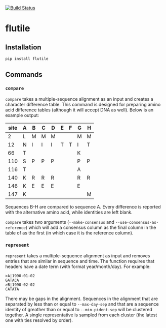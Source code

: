 [![Build Status](https://travis-ci.org/arendsee/flutile.svg?branch=master)](https://travis-ci.org/arendsee/flutile)

# flutile

## Installation

``` sh
pip install flutile
```

## Commands

### `compare`

`compare` takes a multiple-sequence alignment as an input and creates a
character difference table. This command is designed for preparing amino acid
difference tables (although it will accept DNA as well). Below is an example
output:

| site | A | B | C | D | E | F | G | H |
|------|---|---|---|---|---|---|---|---|
| 2    | L | M | M | M |   |   | M | M |
| 12   | N | I | I | I | T | T | I | T |
| 66   | T |   |   |   |   |   | K |   |
| 110  | S | P | P | P |   |   | P | P |
| 116  | T |   |   |   |   |   | A |   |
| 140  | K | R | R | R |   |   | R | R |
| 146  | K | E | E | E |   |   | E |   |
| 147  | K |   |   |   |   |   |   | M |

Sequences B-H are compared to sequence A. Every difference is reported with the
alternative amino acid, while identities are left blank.

`compare` takes two arguments (`--make-consensus` and
`--use-consensus-as-reference`) which will add a consensus column as the final
column in the table of as the first (in which case it is the reference column).

### `represent`

`represent` takes a multiple-sequence alignment as input and removes entries
that are similar in sequence and time. The function requires that headers have
a date term (with format year/month/day). For example:

```
>A|1990-01-02
GATACA
>B|1990-02-02
CATATA
```

There may be gaps in the alignment. Sequences in the alignment that are
separated by less than or equal to `--max-day-sep` and that are a sequence
identity of greather than or equal to `--min-pident-sep` will be clustered
together. A single representative is sampled from each cluster (the latest one
with ties resolved by order).
